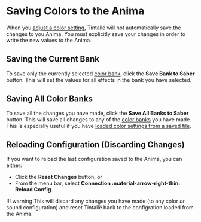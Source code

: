 # Saving Colors to the Anima

When you [adjust a color setting](colors.md), Tintallë will not automatically save the changes to you Anima. You must explicitly save your changes in order to write the new values to the Anima.

## Saving the Current Bank

To save only the currently selected [color bank](banks.md), click the **Save Bank to Saber** button. This will set the values for all effects in the bank you have selected.

## Saving All Color Banks

To save all the changes you have made, click the **Save All Banks to Saber** button. This will save all changes to any of the [color banks](banks.md) you have made. This is especially useful if you have [loaded color settings from a saved file](color_files.md#loading-colors-from-a-file).

## Reloading Configuration (Discarding Changes)

If you want to reload the last configuration saved to the Anima, you can either:

- Click the **Reset Changes** button, or
- From the menu bar, select **Connection :material-arrow-right-thin: Reload Config**.

!!! warning
    This will discard any changes you have made (to any color *or* sound configuration) and reset Tintallë back to the configration loaded from the Anima.